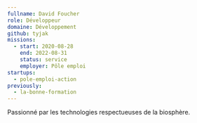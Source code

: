 ```yaml
---
fullname: David Foucher
role: Développeur
domaine: Développement
github: tyjak
missions:
  - start: 2020-08-28
    end: 2022-08-31
    status: service
    employer: Pôle emploi
startups:
  - pole-emploi-action
previously:
  - la-bonne-formation
---
```


Passionné par les technologies respectueuses de la biosphère.
